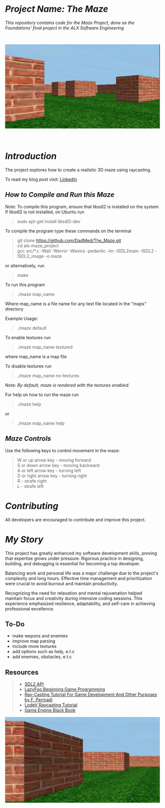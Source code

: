 # *Project Name: The Maze*

*_This repository contains code for the Maze Project, done as the Foundations' final project in the ALX Software Engineering_*

<br>

![Maze](./screenshots/screencast_1.png)

<br>

# *Introduction*
The project explores how to create a realistic 3D maze using raycasting.

To read my blog post visit: [LinkedIn](https://www.linkedin.com/pulse/maze-journey-3d-game-development-dad-mohammed-bp1oe/?trackingId=d2fM42NIQe299Z%2BpPhDzfA%3D%3D)


## *How to Compile and Run this Maze*
*Note:* To compile this program, ensure that libsdl2 is installed on the system <br>
If libsdl2 is not installed, on Ubuntu run

>  sudo apt-get install libsdl2-dev 

To compile the program type these commands on the terminal

>  git clone https://github.com/DadMed/The_Maze.git <br>
>  cd alx-maze_project <br>
>  gcc src/*.c -Wall -Werror -Wextra -pedantic -lm -lSDL2main -lSDL2 -lSDL2_image -o maze <br>

or alternatively, run

>  make 

To run this program <br>

>  ./maze map_name

Where map_name is a file name for any text file located in the "maps" directory

Example Usage:

>./maze default

To enable textures run

> ./maze map_name textured 

where map_name is a map file

To disable textures run

>  ./maze map_name no-textures 

Note: *By default, maze is rendered with the textures enabled.*

For help on how to run the maze run <br>
>./maze help 

or

> ./maze map_name help 

## *Maze Controls*
Use the following keys to control movement in the maze:<br>
> W or up arrow key - moving forward <br>
> S or down arrow key - moving backward <br>
> A or left arrow key - turning left <br>
> D or right arrow key - turning right <br>
> R - strafe right <br>
> L - strafe left <br>

# *Contributing*
All developers are encouraged to contribute and improve this project. <br>


# *My Story*
This project has greatly enhanced my software development skills, proving that expertise grows under pressure. Rigorous practice in designing, building, and debugging is essential for becoming a top developer.

Balancing work and personal life was a major challenge due to the project's complexity and long hours. Effective time management and prioritization were crucial to avoid burnout and maintain productivity.

Recognizing the need for relaxation and mental rejuvenation helped maintain focus and creativity during intensive coding sessions. This experience emphasized resilience, adaptability, and self-care in achieving professional excellence.

## To-Do
* make wepons and enemies
* improve map parsing
* include more textures
* add options such as help, e.t.c
* add enemies, obstacles, e.t.c

## Resources
> * [SDL2 API](https://wiki.libsdl.org/CategoryAPI) <br>
> * [LazyFoo Beginning Game Programming](http://lazyfoo.net/tutorials/SDL/index.php) <br>
> * [Ray-Casting Tutorial For Game Development And Other Purposes by F. Permadi](http://permadi.com/1996/05/ray-casting-tutorial-table-of-contents/) <br>
> * [LodeV Raycasting Tutorial](http://lodev.org/cgtutor/raycasting.html) <br>
> * [Game Engine Black Book](https://www.amazon.com/Game-Engine-Black-Book-Wolfenstein/dp/1539692876) <br>

![Maze](./screenshots/screencast_4.png)